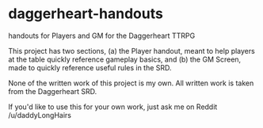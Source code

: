 # daggerheart-handouts
handouts for Players and GM for the Daggerheart TTRPG

This project has two sections, (a) the Player handout, meant to help players at the table quickly reference gameplay basics, and (b) the GM Screen, made to quickly reference useful rules in the SRD.

None of the written work of this project is my own. All written work is taken from the Daggerheart SRD.

If you'd like to use this for your own work, just ask me on Reddit /u/daddyLongHairs 
